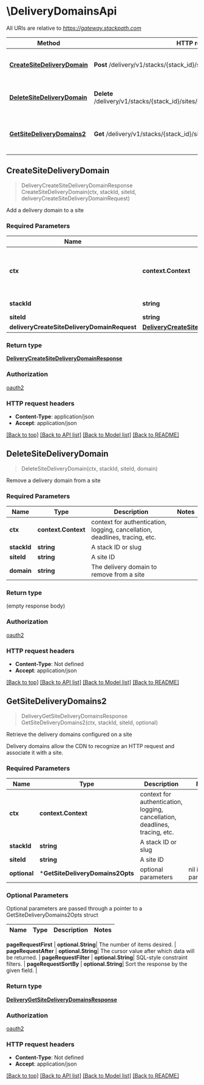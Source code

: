 # \DeliveryDomainsApi

All URIs are relative to *https://gateway.stackpath.com*

Method | HTTP request | Description
------------- | ------------- | -------------
[**CreateSiteDeliveryDomain**](DeliveryDomainsApi.md#CreateSiteDeliveryDomain) | **Post** /delivery/v1/stacks/{stack_id}/sites/{site_id}/delivery_domains | Add a delivery domain to a site
[**DeleteSiteDeliveryDomain**](DeliveryDomainsApi.md#DeleteSiteDeliveryDomain) | **Delete** /delivery/v1/stacks/{stack_id}/sites/{site_id}/delivery_domains/{domain} | Remove a delivery domain from a site
[**GetSiteDeliveryDomains2**](DeliveryDomainsApi.md#GetSiteDeliveryDomains2) | **Get** /delivery/v1/stacks/{stack_id}/sites/{site_id}/delivery_domains | Retrieve the delivery domains configured on a site



## CreateSiteDeliveryDomain

> DeliveryCreateSiteDeliveryDomainResponse CreateSiteDeliveryDomain(ctx, stackId, siteId, deliveryCreateSiteDeliveryDomainRequest)

Add a delivery domain to a site

### Required Parameters


Name | Type | Description  | Notes
------------- | ------------- | ------------- | -------------
**ctx** | **context.Context** | context for authentication, logging, cancellation, deadlines, tracing, etc.
**stackId** | **string**| A stack ID or slug | 
**siteId** | **string**| A site ID | 
**deliveryCreateSiteDeliveryDomainRequest** | [**DeliveryCreateSiteDeliveryDomainRequest**](DeliveryCreateSiteDeliveryDomainRequest.md)|  | 

### Return type

[**DeliveryCreateSiteDeliveryDomainResponse**](deliveryCreateSiteDeliveryDomainResponse.md)

### Authorization

[oauth2](../README.md#oauth2)

### HTTP request headers

- **Content-Type**: application/json
- **Accept**: application/json

[[Back to top]](#) [[Back to API list]](../README.md#documentation-for-api-endpoints)
[[Back to Model list]](../README.md#documentation-for-models)
[[Back to README]](../README.md)


## DeleteSiteDeliveryDomain

> DeleteSiteDeliveryDomain(ctx, stackId, siteId, domain)

Remove a delivery domain from a site

### Required Parameters


Name | Type | Description  | Notes
------------- | ------------- | ------------- | -------------
**ctx** | **context.Context** | context for authentication, logging, cancellation, deadlines, tracing, etc.
**stackId** | **string**| A stack ID or slug | 
**siteId** | **string**| A site ID | 
**domain** | **string**| The delivery domain to remove from a site | 

### Return type

 (empty response body)

### Authorization

[oauth2](../README.md#oauth2)

### HTTP request headers

- **Content-Type**: Not defined
- **Accept**: application/json

[[Back to top]](#) [[Back to API list]](../README.md#documentation-for-api-endpoints)
[[Back to Model list]](../README.md#documentation-for-models)
[[Back to README]](../README.md)


## GetSiteDeliveryDomains2

> DeliveryGetSiteDeliveryDomainsResponse GetSiteDeliveryDomains2(ctx, stackId, siteId, optional)

Retrieve the delivery domains configured on a site

Delivery domains allow the CDN to recognize an HTTP request and associate it with a site.

### Required Parameters


Name | Type | Description  | Notes
------------- | ------------- | ------------- | -------------
**ctx** | **context.Context** | context for authentication, logging, cancellation, deadlines, tracing, etc.
**stackId** | **string**| A stack ID or slug | 
**siteId** | **string**| A site ID | 
 **optional** | ***GetSiteDeliveryDomains2Opts** | optional parameters | nil if no parameters

### Optional Parameters

Optional parameters are passed through a pointer to a GetSiteDeliveryDomains2Opts struct


Name | Type | Description  | Notes
------------- | ------------- | ------------- | -------------


 **pageRequestFirst** | **optional.String**| The number of items desired. | 
 **pageRequestAfter** | **optional.String**| The cursor value after which data will be returned. | 
 **pageRequestFilter** | **optional.String**| SQL-style constraint filters. | 
 **pageRequestSortBy** | **optional.String**| Sort the response by the given field. | 

### Return type

[**DeliveryGetSiteDeliveryDomainsResponse**](deliveryGetSiteDeliveryDomainsResponse.md)

### Authorization

[oauth2](../README.md#oauth2)

### HTTP request headers

- **Content-Type**: Not defined
- **Accept**: application/json

[[Back to top]](#) [[Back to API list]](../README.md#documentation-for-api-endpoints)
[[Back to Model list]](../README.md#documentation-for-models)
[[Back to README]](../README.md)

